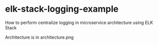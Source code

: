 # elk-stack-logging-example
How to perform centralize logging in microservice architecture using ELK Stack

Architecture is in architecture.png
